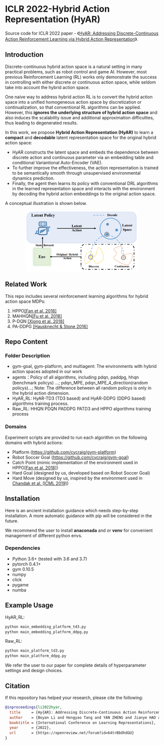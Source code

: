 # ICLR 2022-Hybrid Action Representation (HyAR)

Source code for ICLR 2022 paper - 《[HyAR: Addressing Discrete-Continuous Action Reinforcement Learning via Hybrid Action Representation](https://openreview.net/forum?id=64trBbOhdGU)》.

## Introduction

Discrete-continuous hybrid action space is a natural setting in many practical problems, such as robot control and game AI. However, most previous Reinforcement Learning (RL) works only demonstrate the success in controlling with either discrete or continuous action space, while seldom take into account the hybrid action space. 

One naive way to address hybrid action RL is to convert the hybrid action space into a unified homogeneous action space by discretization or continualization, so that conventional RL algorithms can be applied. 
However, this **ignores the underlying structure of hybrid action space** and also induces the scalability issue and additional approximation difficulties, thus leading to degenerated results. 

In this work, we propose **Hybrid Action Representation (HyAR)** to learn a **compact** and **decodable** latent representation space for the original hybrid action space:
- HyAR constructs the latent space and embeds the dependence between discrete action and continuous parameter via an embedding table and conditional Variantional Auto-Encoder (VAE).
- To further improve the effectiveness, the action representation is trained to be semantically smooth through unsupervised environmental dynamics prediction.
- Finally, the agent then learns its policy with conventional DRL algorithms in the learned representation space and interacts with the environment by decoding the hybrid action embeddings to the original action space. 

A conceptual illustration is shown below.

<div align=center><img align="center" src="./assets/HyAR_concept.png" alt="HyAR Conceptual Illustration" style="zoom:40%;" /></div>



## Related Work

This repo includes several reinforcement learning algorithms for hybrid action space MDPs:
1. HPPO[[Fan et al. 2018]](https://arxiv.org/abs/1903.01344v3)
2. MAHHQN[[Fu et al. 2018]](https://arxiv.org/abs/1903.04959)
3. P-DQN [[Xiong et al. 2018]](https://arxiv.org/abs/1810.06394)
4. PA-DDPG [[Hausknecht & Stone 2016]](https://arxiv.org/abs/1511.04143)


## Repo Content

### Folder Description
- gym-goal, gym-platform, and multiagent: The environments with hybrid action spaces adopted in our work
- agents：Policy of all algorithms, including pdqn, paddpg, hhqn (benchmark policys) ...; pdqn_MPE, pdqn_MPE_4_direction(random policys)...;
  Note: The difference between all random policys is only in the hybrid action dimension.
- HyAR_RL: HyAR-TD3 (TD3 based) and HyAR-DDPG (DDPG based) algorithms training process.
- Raw_RL: HHQN PDQN PADDPG PATD3 and HPPO algorithms training process

### Domains

Experiment scripts are provided to run each algorithm on the following domains with hybrid actions:

- Platform (https://github.com/cycraig/gym-platform)
- Robot Soccer Goal (https://github.com/cycraig/gym-goal)
- Catch Point (mimic implementation of the environment used in HPPO[[Fan et al. 2018]](https://arxiv.org/abs/1903.01344v3))
- Hard Goal (designed by us, developed based on Robot Soccer Goal)
- Hard Move (designed by us, inspired by the environment used in [Chandak et al. (ICML 2019)](http://proceedings.mlr.press/v97/chandak19a.html))


## Installation

Here is an ancient installation guidance which needs step-by-step installation. A more automatic guidance with pip will be considered in the future.

We recommend the user to install **anaconada** and or **venv** for convenient management of different python envs.

### Dependencies

- Python 3.6+ (tested with 3.6 and 3.7)
- pytorch 0.4.1+
- gym 0.10.5
- numpy
- click
- pygame
- numba

## Example Usage

HyAR_RL:
```bash
python main_embedding_platform_td3.py
python main_embedding_platform_ddpg.py
```
Raw_RL:
```bash
python main_platform_td3.py 
python main_platform_ddpg.py
```

We refer the user to our paper for complete details of hyperparameter settings and design choices.

## Citation
If this repository has helped your research, please cite the following:
```bibtex
@inproceedings{li2022hyar,
  title     = {Hy{AR}: Addressing Discrete-Continuous Action Reinforcement Learning via Hybrid Action Representation},
  author    = {Boyan Li and Hongyao Tang and YAN ZHENG and Jianye HAO and Pengyi Li and Zhen Wang and Zhaopeng Meng and LI Wang},
  booktitle = {International Conference on Learning Representations},
  year      = {2022},
  url       = {https://openreview.net/forum?id=64trBbOhdGU}
}
```
